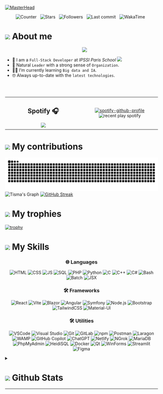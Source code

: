 

[![MasterHead](https://i.imgur.com/D4zri5w.jpeg)](https://github.com/MatisAgr)


<div align="center">
    <img src="https://komarev.com/ghpvc/?username=MatisAgr" alt="Counter"> &nbsp;
    <img src="https://img.shields.io/github/stars/MatisAgr?style=flat&logo=github" alt="Stars"/> &nbsp;
    <img src="https://img.shields.io/github/followers/MatisAgr?style=flat&logo=github" alt="Followers"/> &nbsp;
    <img src="https://img.shields.io/github/last-commit/MatisAgr/MatisAgr" alt="Last commit"/> &nbsp;
    <img src="https://wakatime.com/badge/user/a16f794f-b91d-4818-8dfc-d768ce605ece.svg" alt="WakaTime"/> &nbsp;
</div>

<h1>
    <picture>
        <img src = "https://media.tenor.com/chfzEVhXQloAAAAi/animated-man-running.gif" width = 50px>
    </picture> 
    About me 
</h1>

<picture> <img align="right" src="https://github.com/7oSkaaa/7oSkaaa/blob/main/Images/Right_Side.gif?raw=true" width = 250px></picture>

<br>

- :school: I am a `Full-Stack Developer` at *IPSSI Paris School* <a href="https://ecole-ipssi.com//"><img src="https://media.discordapp.net/attachments/1155833873394044978/1272487681615462400/image.png?ex=66ffb600&is=66fe6480&hm=8aac3e2d592583375d33809754cfb2ca671303d7f8288b81e1672f06cc2f57e8&=&format=webp&quality=lossless&width=270&height=111" height="18px"/></a>
- :moyai: Natural `Leader` with a strong sense of `Organization`.
- :student: I’m currently learning `Big data and IA`.
- :nerd_face: Always up-to-date with the `latest technologies`.
<br>
<br>

<table align="center">
  <tr>
    <td width="50%" align="center">
        <h2>Spotify 🎧</h2>
        <img src="https://badbooksgoodtimes.com/wp-content/uploads/2015/12/music-listening-gif.gif" />
    </td>
    <td width="50%" align="center">
        <a href="https://spotify-github-profile.kittinanx.com/api/view?uid=w68wm6t9zbwn8vys8i075bfi5&redirect=true">
        <img src="https://spotify-github-profile.kittinanx.com/api/view?uid=w68wm6t9zbwn8vys8i075bfi5&cover_image=true&theme=novatorem&show_offline=false&background_color=121212&interchange=true&bar_color=53b14f&bar_color_cover=false" alt="spotify-github-profile" />
      </a>
      <img src="https://spotify-recently-played-readme.vercel.app/api?user=w68wm6t9zbwn8vys8i075bfi5" alt="recent play spotify" height="300"/>
    </td>
  </tr>
</table>



<h1>
    <picture>
        <img src = "https://i.pinimg.com/originals/c7/eb/a5/c7eba52aa8951003b993b17ee61a4fe6.gif" width = 50px>
    </picture> 
    My contributions 
</h1>


![snake graph](https://github.com/MatisAgr/MatisAgr/blob/output/github-contribution-grid-snake-dark.svg)
![Tisma's Graph](https://github-readme-activity-graph.vercel.app/graph?username=MatisAgr&custom_title=Tisma's%20GitHub%20Activity%20Graph%20Last%20Month&bg_color=0D1117&color=7F3FBF&line=2a7ef7&point=fff&area_color=FFFFFF&title_color=FFFFFF&hide_border=true&border_radius=15)
[![GitHub Streak](https://github-readme-streak-stats.herokuapp.com?user=MatisAgr&theme=meta-dark&border_radius=15&card_width=1000&hide_border=true)](https://git.io/streak-stats)

<h1>
    <picture>
        <img src = "https://i.giphy.com/Exc9GvjitUCPczepZe.webp" width = 50px>
    </picture> 
    My trophies 
</h1>

[![trophy](https://github-profile-trophy.vercel.app/?username=MatisAgr)](https://github.com/ryo-ma/github-profile-trophy)

<h1>
    <picture>
        <img src = "https://media2.giphy.com/media/v1.Y2lkPTc5MGI3NjExanRta2VhcWIxbmt1cWo1cTJ0anp5dTJrY3ZtOXFyY2pxeHI2eG9kcSZlcD12MV9pbnRlcm5hbF9naWZfYnlfaWQmY3Q9cw/cLNVpwFasrCB5jbQVp/giphy.webp" width = 50px>
    </picture> 
    My Skills 
</h1>

<div align="center">
    
### 🌐 Languages
    
![HTML](https://img.shields.io/badge/HTML5-E34F26?style=for-the-badge&logo=html5&logoColor=white) 
![CSS](https://img.shields.io/badge/CSS3-1572B6?style=for-the-badge&logo=css3&logoColor=white) 
![JS](https://img.shields.io/badge/JavaScript-F7DF1E?style=for-the-badge&logo=javascript&logoColor=black)
![SQL](https://img.shields.io/badge/SQL-4479A1?style=for-the-badge&logo=postgresql&logoColor=white)
![PHP](https://img.shields.io/badge/PHP-777BB4?style=for-the-badge&logo=php&logoColor=white) 
![Python](https://img.shields.io/badge/python-3670A0?style=for-the-badge&logo=python&logoColor=ffdd54) 
![C](https://img.shields.io/badge/C-A8B9CC?style=for-the-badge&logo=c&logoColor=white) 
![C++](https://img.shields.io/badge/C++-00599C?style=for-the-badge&logo=cplusplus&logoColor=white) 
![C#](https://img.shields.io/badge/C%23-239120?style=for-the-badge&logo=csharp&logoColor=white)
![Bash](https://img.shields.io/badge/Bash-4EAA25?style=for-the-badge&logo=gnubash&logoColor=white)
![Batch](https://img.shields.io/badge/Batch-0061A6?style=for-the-badge&logo=windows&logoColor=white)
![JSX](https://img.shields.io/badge/JSX-61DAFB?style=for-the-badge&logo=react&logoColor=black)

</div>

<div align="center">
    
### 🛠️ Frameworks

![React](https://img.shields.io/badge/React-61DAFB?style=for-the-badge&logo=react&logoColor=black) 
![Vite](https://img.shields.io/badge/Vite-646CFF?style=for-the-badge&logo=vite&logoColor=white)
![Blazor](https://img.shields.io/badge/Blazor-512BD4?style=for-the-badge&logo=blazor&logoColor=white)
![Angular](https://img.shields.io/badge/Angular-DD0031?style=for-the-badge&logo=angular&logoColor=white)
![Symfony](https://img.shields.io/badge/Symfony-000000?style=for-the-badge&logo=symfony&logoColor=white)
![Node.js](https://img.shields.io/badge/Node.js-339933?style=for-the-badge&logo=nodedotjs&logoColor=white) 
![Bootstrap](https://img.shields.io/badge/Bootstrap-563D7C?style=for-the-badge&logo=bootstrap&logoColor=white) 
![TailwindCSS](https://img.shields.io/badge/Tailwind_CSS-38B2AC?style=for-the-badge&logo=tailwindcss&logoColor=white) 
![Material-UI](https://img.shields.io/badge/Material--UI-0081CB?style=for-the-badge&logo=mui&logoColor=white)

</div>

<div align="center">
    
### 🛠️ Utilities

![VSCode](https://img.shields.io/badge/Visual_Studio_Code-0078D4?style=for-the-badge&logo=visual%20studio%20code&logoColor=white)
![Visual Studio](https://img.shields.io/badge/Visual_Studio-5C2D91?style=for-the-badge&logo=visual%20studio&logoColor=white)
![Git](https://img.shields.io/badge/Git-F05032?style=for-the-badge&logo=git&logoColor=white)
![GitLab](https://img.shields.io/badge/GitLab-FCA121?style=for-the-badge&logo=gitlab&logoColor=white)
![npm](https://img.shields.io/badge/npm-CB3837?style=for-the-badge&logo=npm&logoColor=white)
![Postman](https://img.shields.io/badge/Postman-FF6C37?style=for-the-badge&logo=postman&logoColor=white)
![Laragon](https://img.shields.io/badge/Laragon-0E83CD?style=for-the-badge&logo=laragon&logoColor=white)
![WAMP](https://img.shields.io/badge/WAMP-FF4088?style=for-the-badge&logo=wampserver&logoColor=white)
![GitHub Copilot](https://img.shields.io/badge/GitHub_Copilot-239120?style=for-the-badge&logo=githubcopilot&logoColor=white)
![ChatGPT](https://img.shields.io/badge/ChatGPT-74aa9c?style=for-the-badge&logo=openai&logoColor=white)
![Netlify](https://img.shields.io/badge/Netlify-00C7B7?style=for-the-badge&logo=netlify&logoColor=white)
![NGrok](https://img.shields.io/badge/ngrok-1F1E3F?style=for-the-badge&logo=ngrok&logoColor=white)
![MariaDB](https://img.shields.io/badge/MariaDB-003545?style=for-the-badge&logo=mariadb&logoColor=white)
![PhpMyAdmin](https://img.shields.io/badge/PhpMyAdmin-6C78AF?style=for-the-badge&logo=phpmyadmin&logoColor=white)
![HeidiSQL](https://img.shields.io/badge/HeidiSQL-4479A1?style=for-the-badge&logo=heidisql&logoColor=white)
![Docker](https://img.shields.io/badge/Docker-2496ED?style=for-the-badge&logo=docker&logoColor=white)
![Qt](https://img.shields.io/badge/Qt-41CD52?style=for-the-badge&logo=qt&logoColor=white)
![WinForms](https://img.shields.io/badge/WinForms-0078D6?style=for-the-badge&logo=windows&logoColor=white)
![Streamlit](https://img.shields.io/badge/Streamlit-FF4B4B?style=for-the-badge&logo=streamlit&logoColor=white)
![Figma](https://img.shields.io/badge/Figma-F24E1E?style=for-the-badge&logo=figma&logoColor=white)


</div>





<details>
    <summary>
        <h1>
            <picture>
                <img src = "https://github.com/7oSkaaa/7oSkaaa/blob/main/Images/Statistics.gif?raw=true" width = 50px>
            </picture> 
            Github Stats 
        </h1>
        <hr>
    </summary>

<a><img src="https://github-profile-summary-cards.vercel.app/api/cards/profile-details?username=MatisAgr&theme=tokyonight" alt="Profile card" width="100%" height="auto"></a>
<a><img src="https://github-profile-summary-cards.vercel.app/api/cards/most-commit-language?username=MatisAgr&theme=tokyonight" alt="Statistics of languages ​​in commits" width="49.7%" height="auto"></a>
<a><img src="https://github-profile-summary-cards.vercel.app/api/cards/repos-per-language?username=MatisAgr&theme=tokyonight" alt="Statistics of languages ​​in repositories" width="49.7%" height="auto"></a>
<a><img src="https://github-profile-summary-cards.vercel.app/api/cards/stats?username=MatisAgr&theme=tokyonight" alt="Profile statistics" width="49.7%" height="auto"></a>
<a><img src="https://github-profile-summary-cards.vercel.app/api/cards/productive-time?username=MatisAgr&theme=tokyonight" alt="Data on commits per day" width="49.7%" height="auto"></a>
<a><img src="https://github-readme-stats.vercel.app/api/top-langs/?username=MatisAgr&langs_count=20&theme=tokyonight&hide_progress=true&hide_border=true" alt="Top Languages" width="49.7%" height="auto"></a>
<a><img src="https://github-readme-stats.vercel.app/api?username=MatisAgr&show=reviews,discussions_started,discussions_answered,prs_merged,prs_merged_percentage&show_icons=true&theme=tokyonight&hide_border=true" alt="Tisma's stats" width="49.7%" height="auto"></a>
<a><img src="https://github-readme-stats.vercel.app/api/wakatime?username=MatisAgr" alt="Tisma's WakaTime stats" width="100%" height="49.7%"></a>
</details>

